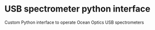 # USB spectrometer python interface
Custom Python interface to operate Ocean Optics USB spectrometers
